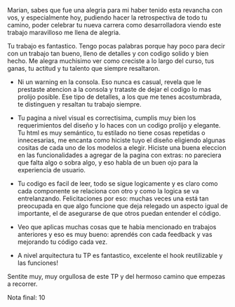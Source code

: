 Marian, sabes que fue una alegria para mi haber tenido esta revancha con vos, y especialmente hoy, pudiendo hacer la retrospectiva de todo tu camino, poder celebrar tu nueva carrera como desarrolladora viendo este trabajo maravilloso me llena de alegria. 

Tu trabajo es fantastico. Tengo pocas palabras porque hay poco para decir con un trabajo tan bueno, lleno de detalles y con codigo solido y bien hecho. Me alegra muchisimo ver como creciste a lo largo del curso, tus ganas, tu actitud y tu talento que siempre resaltaron. 

- Ni un warning en la consola. Eso nunca es casual, revela que le prestaste atencion a la consola y trataste de dejar el codigo lo mas prolijo posible. Ese tipo de detalles, a los que me tenes acostumbrada, te distinguen y resaltan tu trabajo siempre. 

- Tu pagina a nivel visual es correctisima, cumplis muy bien los requerimientos del diseño y lo haces con un codigo prolijo y elegante. Tu html es muy semántico, tu estilado no tiene cosas repetidas o innecesarias, me encanta como hiciste tuyo el diseño eligiendo algunas cositas de cada uno de los modelos a elegir. Hiciste una buena eleccion en las funcionalidades a agregar de la pagina con extras: no pareciera que falta algo o sobra algo, y eso habla de un buen ojo para la experiencia de usuario. 

- Tu codigo es facil de leer, todo se sigue logicamente y es claro como cada componente se relaciona con otro y como la logica se va entrelanzando. Felicitaciones por eso: muchas veces una está tan preocupada en que algo funcione que deja relegado un aspecto igual de importante, el de asegurarse de que otros puedan entender el código. 

- Veo que aplicas muchas cosas que te habia mencionado en trabajos anteriores y eso es muy bueno: aprendés con cada feedback y vas mejorando tu código cada vez. 

- A nivel arquitectura tu TP es fantastico, excelente el hook reutilizable y las funciones! 

Sentite muy, muy orgullosa de este TP y del hermoso camino que empezas a recorrer. 

Nota final: 10
